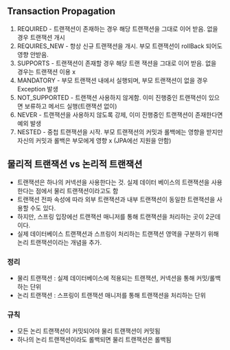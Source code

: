 ## Transaction Propagation

1. REQUIRED - 트랜잭션이 존재하는 경우 해당 트랜잭션을 그대로 이어 받음. 없을 경우 트랜잭션 개시
2. REQUIRES_NEW - 항상 신규 트랜잭션을 개시. 부모 트랜잭션이 rollBack 되어도 영향 안받음.
3. SUPPORTS - 트랜잭션이 존재할 경우 해당 트랜 잭션을 그대로 이어 받음. 없을 경우는 트랜잭션 이용 x
4. MANDATORY - 부모 트랜잭션 내에서 실행되며, 부모 트랜잭션이 없을 경우 Exception 발생
5. NOT_SUPPORTED - 트랜잭션 사용하지 않게함. 이미 진행중인 트랜잭션이 있으면 보류하고 메서드 실행(트랜잭션 없이)
6. NEVER - 트랜잭션을 사용하지 않도록 강제, 이미 진행중인 트랜잭션이 존재한다면 예외 발생
7. NESTED - 중첩 트랜잭션을 시작. 부모 트랜잭션의 커밋과 롤백에는 영향을 받지만 자신의 커밋과 롤백은 부모에게 영향 x (JPA에선 지원을 안함)

## 물리적 트랜잭션 vs 논리적 트랜잭션

- 트랜잭션은 하나의 커넥션을 사용한다는 것. 실제 데이터 베이스의 트랜잭션을 사용한다는 점에서 물리 트랜잭션이라고도 함
- 트랜잭션 전파 속성에 따라 외부 트랜잭션과 내부 트랜잭션이 동일한 트랜잭션을 사용할 수도 있다.
- 하지만, 스프링 입장에선 트랜잭션 매니저를 통해 트랜잭션을 처리하는 곳이 2군데이다.
- 실제 데이터베이스 트랜잭션과 스프링이 처리하는 트랜잭션 영역을 구분하기 위해 논리 트랜잭션이라는 개념을 추가.

### 정리

- 물리 트랜잭션 : 실제 데이터베이스에 적용되는 트랜잭션, 커넥션을 통해 커밋/롤백하는 단위
- 논리 트랜잭션 : 스프링이 트랜잭션 매니저를 통해 트랜잭션을 처리하는 단위

### 규칙

- 모든 논리 트랜잭션이 커밋되어야 물리 트랜잭션이 커밋됨
- 하나의 논리 트랜잭션이라도 롤백되면 물리 트랜잭션은 롤백됨

